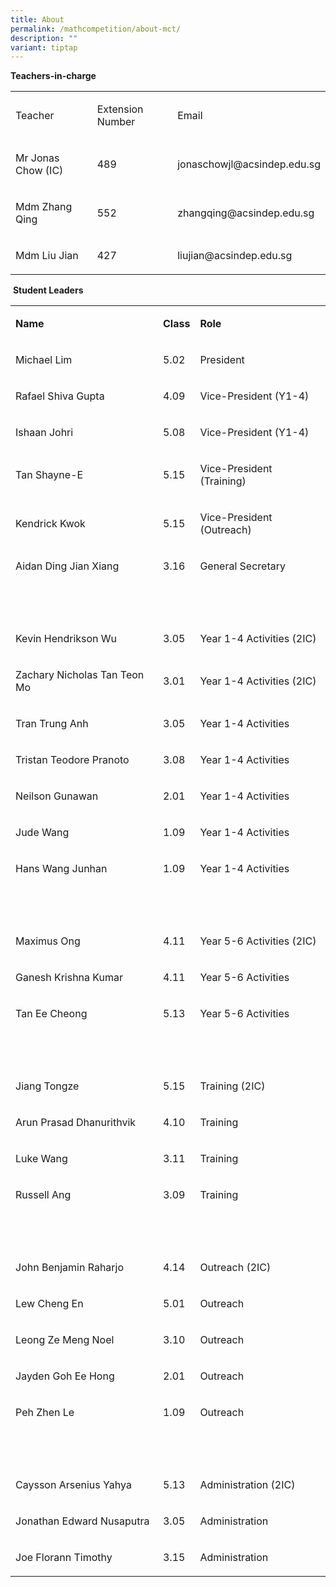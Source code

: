 ```yaml
---
title: About
permalink: /mathcompetition/about-mct/
description: ""
variant: tiptap
---
```

<p><strong>Teachers-in-charge&nbsp;</strong>
</p>
<table style="minWidth: 75px">
<colgroup>
<col>
<col>
<col>
</colgroup>
<tbody>
<tr>
<td rowspan="1" colspan="1">
<p>Teacher</p>
</td>
<td rowspan="1" colspan="1">
<p>Extension Number</p>
</td>
<td rowspan="1" colspan="1">
<p>Email</p>
</td>
</tr>
<tr>
<td rowspan="1" colspan="1">
<p>Mr Jonas Chow (IC)</p>
</td>
<td rowspan="1" colspan="1">
<p>489</p>
</td>
<td rowspan="1" colspan="1">
<p><a rel="noopener noreferrer nofollow" target="_blank">jonaschowjl@acsindep.edu.sg</a>
</p>
</td>
</tr>
<tr>
<td rowspan="1" colspan="1">
<p>Mdm Zhang Qing</p>
</td>
<td rowspan="1" colspan="1">
<p>552</p>
</td>
<td rowspan="1" colspan="1">
<p><a rel="noopener noreferrer nofollow" target="_blank">zhangqing@acsindep.edu.sg</a>
</p>
</td>
</tr>
<tr>
<td rowspan="1" colspan="1">
<p>Mdm Liu Jian</p>
</td>
<td rowspan="1" colspan="1">
<p>427</p>
</td>
<td rowspan="1" colspan="1">
<p><a rel="noopener noreferrer nofollow" target="_blank">liujian@acsindep.edu.sg</a>
</p>
</td>
</tr>
</tbody>
</table>
<p>&nbsp;<strong>Student Leaders&nbsp;</strong>
</p>
<table style="minWidth: 75px">
<colgroup>
<col>
<col>
<col>
</colgroup>
<tbody>
<tr>
<td rowspan="1" colspan="1">
<p><strong>Name</strong>
</p>
</td>
<td rowspan="1" colspan="1">
<p><strong>Class</strong>
</p>
</td>
<td rowspan="1" colspan="1">
<p><strong>Role</strong>
</p>
</td>
</tr>
<tr>
<td rowspan="1" colspan="1">
<p>Michael Lim</p>
</td>
<td rowspan="1" colspan="1">
<p>5.02</p>
</td>
<td rowspan="1" colspan="1">
<p>President</p>
</td>
</tr>
<tr>
<td rowspan="1" colspan="1">
<p>Rafael Shiva Gupta</p>
</td>
<td rowspan="1" colspan="1">
<p>4.09</p>
</td>
<td rowspan="1" colspan="1">
<p>Vice-President (Y1-4)</p>
</td>
</tr>
<tr>
<td rowspan="1" colspan="1">
<p>Ishaan Johri</p>
</td>
<td rowspan="1" colspan="1">
<p>5.08</p>
</td>
<td rowspan="1" colspan="1">
<p>Vice-President (Y1-4)</p>
</td>
</tr>
<tr>
<td rowspan="1" colspan="1">
<p>Tan Shayne-E</p>
</td>
<td rowspan="1" colspan="1">
<p>5.15</p>
</td>
<td rowspan="1" colspan="1">
<p>Vice-President (Training)</p>
</td>
</tr>
<tr>
<td rowspan="1" colspan="1">
<p>Kendrick Kwok</p>
</td>
<td rowspan="1" colspan="1">
<p>5.15</p>
</td>
<td rowspan="1" colspan="1">
<p>Vice-President (Outreach)</p>
</td>
</tr>
<tr>
<td rowspan="1" colspan="1">
<p>Aidan Ding Jian Xiang</p>
</td>
<td rowspan="1" colspan="1">
<p>3.16</p>
</td>
<td rowspan="1" colspan="1">
<p>General Secretary</p>
</td>
</tr>
<tr>
<td rowspan="1" colspan="1">
<p>&nbsp;</p>
</td>
<td rowspan="1" colspan="1">
<p>&nbsp;</p>
</td>
<td rowspan="1" colspan="1">
<p>&nbsp;</p>
</td>
</tr>
<tr>
<td rowspan="1" colspan="1">
<p>Kevin Hendrikson Wu</p>
</td>
<td rowspan="1" colspan="1">
<p>3.05</p>
</td>
<td rowspan="1" colspan="1">
<p>Year 1-4 Activities (2IC)</p>
</td>
</tr>
<tr>
<td rowspan="1" colspan="1">
<p>Zachary Nicholas Tan Teon Mo</p>
</td>
<td rowspan="1" colspan="1">
<p>3.01</p>
</td>
<td rowspan="1" colspan="1">
<p>Year 1-4 Activities (2IC)</p>
</td>
</tr>
<tr>
<td rowspan="1" colspan="1">
<p>Tran Trung Anh</p>
</td>
<td rowspan="1" colspan="1">
<p>3.05</p>
</td>
<td rowspan="1" colspan="1">
<p>Year 1-4 Activities</p>
</td>
</tr>
<tr>
<td rowspan="1" colspan="1">
<p>Tristan Teodore Pranoto</p>
</td>
<td rowspan="1" colspan="1">
<p>3.08</p>
</td>
<td rowspan="1" colspan="1">
<p>Year 1-4 Activities</p>
</td>
</tr>
<tr>
<td rowspan="1" colspan="1">
<p>Neilson Gunawan</p>
</td>
<td rowspan="1" colspan="1">
<p>2.01</p>
</td>
<td rowspan="1" colspan="1">
<p>Year 1-4 Activities</p>
</td>
</tr>
<tr>
<td rowspan="1" colspan="1">
<p>Jude Wang</p>
</td>
<td rowspan="1" colspan="1">
<p>1.09</p>
</td>
<td rowspan="1" colspan="1">
<p>Year 1-4 Activities</p>
</td>
</tr>
<tr>
<td rowspan="1" colspan="1">
<p>Hans Wang Junhan</p>
</td>
<td rowspan="1" colspan="1">
<p>1.09</p>
</td>
<td rowspan="1" colspan="1">
<p>Year 1-4 Activities</p>
</td>
</tr>
<tr>
<td rowspan="1" colspan="1">
<p>&nbsp;</p>
</td>
<td rowspan="1" colspan="1">
<p>&nbsp;</p>
</td>
<td rowspan="1" colspan="1">
<p>&nbsp;</p>
</td>
</tr>
<tr>
<td rowspan="1" colspan="1">
<p>Maximus Ong</p>
</td>
<td rowspan="1" colspan="1">
<p>4.11</p>
</td>
<td rowspan="1" colspan="1">
<p>Year 5-6 Activities (2IC)</p>
</td>
</tr>
<tr>
<td rowspan="1" colspan="1">
<p>Ganesh Krishna Kumar</p>
</td>
<td rowspan="1" colspan="1">
<p>4.11</p>
</td>
<td rowspan="1" colspan="1">
<p>Year 5-6 Activities</p>
</td>
</tr>
<tr>
<td rowspan="1" colspan="1">
<p>Tan Ee Cheong</p>
</td>
<td rowspan="1" colspan="1">
<p>5.13</p>
</td>
<td rowspan="1" colspan="1">
<p>Year 5-6 Activities</p>
</td>
</tr>
<tr>
<td rowspan="1" colspan="1">
<p>&nbsp;</p>
</td>
<td rowspan="1" colspan="1">
<p>&nbsp;</p>
</td>
<td rowspan="1" colspan="1">
<p>&nbsp;</p>
</td>
</tr>
<tr>
<td rowspan="1" colspan="1">
<p>Jiang Tongze</p>
</td>
<td rowspan="1" colspan="1">
<p>5.15</p>
</td>
<td rowspan="1" colspan="1">
<p>Training (2IC)</p>
</td>
</tr>
<tr>
<td rowspan="1" colspan="1">
<p>Arun Prasad Dhanurithvik</p>
</td>
<td rowspan="1" colspan="1">
<p>4.10</p>
</td>
<td rowspan="1" colspan="1">
<p>Training</p>
</td>
</tr>
<tr>
<td rowspan="1" colspan="1">
<p>Luke Wang</p>
</td>
<td rowspan="1" colspan="1">
<p>3.11</p>
</td>
<td rowspan="1" colspan="1">
<p>Training</p>
</td>
</tr>
<tr>
<td rowspan="1" colspan="1">
<p>Russell Ang</p>
</td>
<td rowspan="1" colspan="1">
<p>3.09</p>
</td>
<td rowspan="1" colspan="1">
<p>Training</p>
</td>
</tr>
<tr>
<td rowspan="1" colspan="1">
<p>&nbsp;</p>
</td>
<td rowspan="1" colspan="1">
<p>&nbsp;</p>
</td>
<td rowspan="1" colspan="1">
<p>&nbsp;</p>
</td>
</tr>
<tr>
<td rowspan="1" colspan="1">
<p>John Benjamin Raharjo</p>
</td>
<td rowspan="1" colspan="1">
<p>4.14</p>
</td>
<td rowspan="1" colspan="1">
<p>Outreach (2IC)</p>
</td>
</tr>
<tr>
<td rowspan="1" colspan="1">
<p>Lew Cheng En</p>
</td>
<td rowspan="1" colspan="1">
<p>5.01</p>
</td>
<td rowspan="1" colspan="1">
<p>Outreach</p>
</td>
</tr>
<tr>
<td rowspan="1" colspan="1">
<p>Leong Ze Meng Noel</p>
</td>
<td rowspan="1" colspan="1">
<p>3.10</p>
</td>
<td rowspan="1" colspan="1">
<p>Outreach</p>
</td>
</tr>
<tr>
<td rowspan="1" colspan="1">
<p>Jayden Goh Ee Hong</p>
</td>
<td rowspan="1" colspan="1">
<p>2.01</p>
</td>
<td rowspan="1" colspan="1">
<p>Outreach</p>
</td>
</tr>
<tr>
<td rowspan="1" colspan="1">
<p>Peh Zhen Le</p>
</td>
<td rowspan="1" colspan="1">
<p>1.09</p>
</td>
<td rowspan="1" colspan="1">
<p>Outreach</p>
</td>
</tr>
<tr>
<td rowspan="1" colspan="1">
<p>&nbsp;</p>
</td>
<td rowspan="1" colspan="1">
<p>&nbsp;</p>
</td>
<td rowspan="1" colspan="1">
<p>&nbsp;</p>
</td>
</tr>
<tr>
<td rowspan="1" colspan="1">
<p>Caysson Arsenius Yahya</p>
</td>
<td rowspan="1" colspan="1">
<p>5.13</p>
</td>
<td rowspan="1" colspan="1">
<p>Administration (2IC)</p>
</td>
</tr>
<tr>
<td rowspan="1" colspan="1">
<p>Jonathan Edward Nusaputra</p>
</td>
<td rowspan="1" colspan="1">
<p>3.05</p>
</td>
<td rowspan="1" colspan="1">
<p>Administration</p>
</td>
</tr>
<tr>
<td rowspan="1" colspan="1">
<p>Joe Florann Timothy</p>
</td>
<td rowspan="1" colspan="1">
<p>3.15</p>
</td>
<td rowspan="1" colspan="1">
<p>Administration</p>
</td>
</tr>
</tbody>
</table>
<p></p>